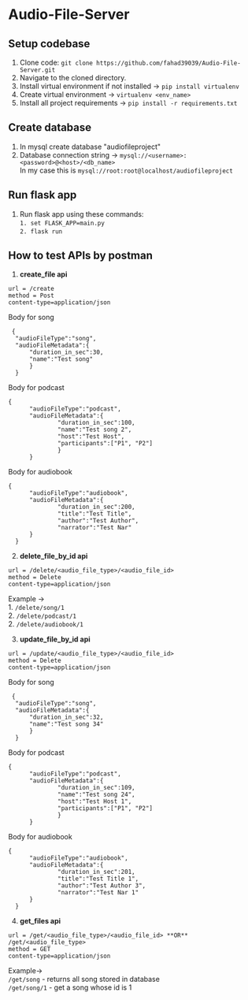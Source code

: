 # Audio-File-Server

## Setup codebase
1. Clone code:
      `git clone https://github.com/fahad39039/Audio-File-Server.git`
2. Navigate to the cloned directory.
3. Install virtual environment if not installed -> `pip install virtualenv`
4. Create virtual environment -> `virtualenv <env_name>`
5. Install all project requirements -> `pip install -r requirements.txt`

## Create database
1. In mysql create database "audiofileproject"
2. Database connection string -> `mysql://<username>:<password>@<host>/<db_name>`
<br>In my case this is `mysql://root:root@localhost/audiofileproject`

## Run flask app
1. Run flask app using these commands:<br>`1. set FLASK_APP=main.py` <br> `2. flask run`

## How to test APIs by postman
1. **create_file api**
```
url = /create 
method = Post
content-type=application/json
```
Body for song
```
 {
  "audioFileType":"song",
  "audioFileMetadata":{
      "duration_in_sec":30,
      "name":"Test song"
      }
  }
```
Body for podcast
```
{
      "audioFileType":"podcast",
      "audioFileMetadata":{
              "duration_in_sec":100,
              "name":"Test song 2",
              "host":"Test Host",
              "participants":["P1", "P2"]
              }
      }
```
Body for audiobook
```
{
      "audioFileType":"audiobook",
      "audioFileMetadata":{
              "duration_in_sec":200,
              "title":"Test Title",
              "author":"Test Author",
              "narrator":"Test Nar"
      }
  }
```
2. **delete_file_by_id api**
```
url = /delete/<audio_file_type>/<audio_file_id> 
method = Delete
content-type=application/json
```
Example -><br> 1. `/delete/song/1` <br> 2. `/delete/podcast/1` <br> 2. `/delete/audiobook/1` 

3. **update_file_by_id api**
```
url = /update/<audio_file_type>/<audio_file_id> 
method = Delete
content-type=application/json
```
Body for song
```
 {
  "audioFileType":"song",
  "audioFileMetadata":{
      "duration_in_sec":32,
      "name":"Test song 34"
      }
  }
```
Body for podcast
```
{
      "audioFileType":"podcast",
      "audioFileMetadata":{
              "duration_in_sec":109,
              "name":"Test song 24",
              "host":"Test Host 1",
              "participants":["P1", "P2"]
              }
      }
```
Body for audiobook
```
{
      "audioFileType":"audiobook",
      "audioFileMetadata":{
              "duration_in_sec":201,
              "title":"Test Title 1",
              "author":"Test Author 3",
              "narrator":"Test Nar 1"
      }
  }
```

4. **get_files api**
```
url = /get/<audio_file_type>/<audio_file_id> **OR** /get/<audio_file_type>
method = GET
content-type=application/json
```
Example-> <br>
`/get/song` - returns all song stored in database<br>
`/get/song/1` - get a song whose id is 1
